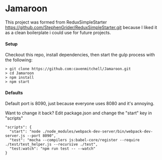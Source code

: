 # Jamaroon

This project was formed from ReduxSimpleStarter https://github.com/StephenGrider/ReduxSimpleStarter.git because I liked it as a clean boilerplate i could use for future projects.

#### Setup
Checkout this repo, install dependencies, then start the gulp process with the following:

```
> git clone https://github.com:cavenmitchell/Jamaroon.git
> cd Jamaroon
> npm install
> npm start
```

#### Defaults
Default port is 8090, just because everyone uses 8080 and it's annoying.

Want to change it back? Edit package.json and change the "start" key in "scripts"

```
"scripts": {
  "start": "node ./node_modules/webpack-dev-server/bin/webpack-dev-server.js --port 8090",
  "test": "mocha --compilers js:babel-core/register --require ./test/test_helper.js --recursive ./test",
  "test:watch": "npm run test -- --watch"
}
```
